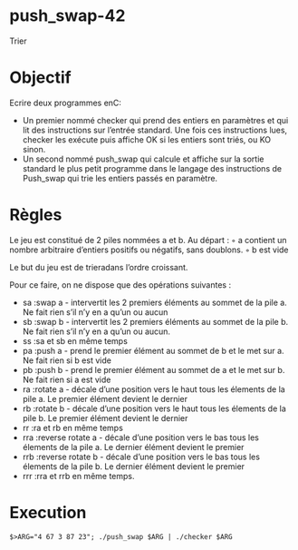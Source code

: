 # push_swap-42
Trier

# Objectif
Ecrire deux programmes enC:
- Un premier nommé checker qui prend des entiers en paramètres et qui lit des instructions sur l’entrée standard. Une fois ces instructions lues, checker les exécute puis affiche OK si les entiers sont triés, ou KO sinon.
- Un second nommé push_swap qui calcule et affiche sur la sortie standard le plus petit programme dans le langage des instructions de Push_swap qui trie les entiers passés en paramètre.

# Règles
Le jeu est constitué de 2 piles nommées a et b.
Au départ :
  ◦ a contient un nombre arbitraire d’entiers positifs ou négatifs, sans doublons.
  ◦ b est vide
  
Le but du jeu est de trieradans l’ordre croissant.

Pour ce faire, on ne dispose que des opérations suivantes :
- sa :swap a - intervertit les 2 premiers éléments au sommet de la pile a. Ne fait rien s’il n’y en a qu’un ou aucun
- sb :swap b - intervertit les 2 premiers éléments au sommet de la pile b. Ne fait rien s’il n’y en a qu’un ou aucun.
- ss :sa et sb en même temps
- pa :push a - prend le premier élément au sommet de b et le met sur a. Ne fait rien si b est vide
- pb :push b - prend le premier élément au sommet de a et le met sur b. Ne fait rien si a est vide
- ra :rotate a - décale d’une position vers le haut tous les élements de la pile a. Le premier élément devient le dernier
- rb :rotate b - décale d’une position vers le haut tous les élements de la pile b. Le premier élément devient le dernier
- rr :ra et rb en même temps
- rra :reverse rotate a - décale d’une position vers le bas tous les élements de la pile a. Le dernier élément devient le premier
- rrb :reverse rotate b - décale d’une position vers le bas tous les élements de la pile b. Le dernier élément devient le premier
- rrr :rra et rrb en même temps.

# Execution
```
$>ARG="4 67 3 87 23"; ./push_swap $ARG | ./checker $ARG
```
